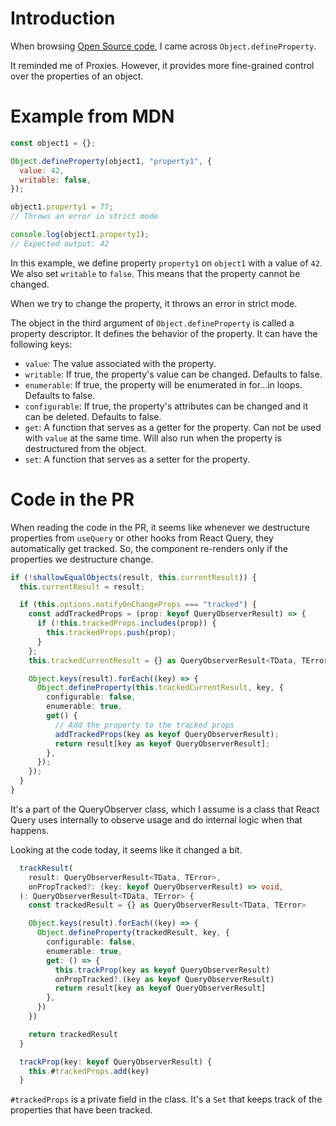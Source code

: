 # Introduction

When browsing [Open Source code](https://github.com/TanStack/query/pull/1578/files), I came across `Object.defineProperty`.

It reminded me of Proxies. However, it provides more fine-grained control over the properties of an object.

# Example from MDN

```js
const object1 = {};

Object.defineProperty(object1, "property1", {
  value: 42,
  writable: false,
});

object1.property1 = 77;
// Throws an error in strict mode

console.log(object1.property1);
// Expected output: 42
```

In this example, we define property `property1` on `object1` with a value of `42`. We also set `writable` to `false`. This means that the property cannot be changed.

When we try to change the property, it throws an error in strict mode.

The object in the third argument of `Object.defineProperty` is called a property descriptor. It defines the behavior of the property. It can have the following keys:

- `value`: The value associated with the property.
- `writable`: If true, the property's value can be changed. Defaults to false.
- `enumerable`: If true, the property will be enumerated in for...in loops. Defaults to false.
- `configurable`: If true, the property's attributes can be changed and it can be deleted. Defaults to false.
- `get`: A function that serves as a getter for the property. Can not be used with `value` at the same time. Will also run when the property is destructured from the object.
- `set`: A function that serves as a setter for the property.

# Code in the PR

When reading the code in the PR, it seems like whenever we destructure properties from `useQuery` or other hooks from React Query, they automatically get tracked. So, the component re-renders only if the properties we destructure change.

```ts
if (!shallowEqualObjects(result, this.currentResult)) {
  this.currentResult = result;

  if (this.options.notifyOnChangeProps === "tracked") {
    const addTrackedProps = (prop: keyof QueryObserverResult) => {
      if (!this.trackedProps.includes(prop)) {
        this.trackedProps.push(prop);
      }
    };
    this.trackedCurrentResult = {} as QueryObserverResult<TData, TError>;

    Object.keys(result).forEach((key) => {
      Object.defineProperty(this.trackedCurrentResult, key, {
        configurable: false,
        enumerable: true,
        get() {
          // Add the property to the tracked props
          addTrackedProps(key as keyof QueryObserverResult);
          return result[key as keyof QueryObserverResult];
        },
      });
    });
  }
}
```

It's a part of the QueryObserver class, which I assume is a class that React Query uses internally to observe usage and do internal logic when that happens.

Looking at the code today, it seems like it changed a bit.

```ts
  trackResult(
    result: QueryObserverResult<TData, TError>,
    onPropTracked?: (key: keyof QueryObserverResult) => void,
  ): QueryObserverResult<TData, TError> {
    const trackedResult = {} as QueryObserverResult<TData, TError>

    Object.keys(result).forEach((key) => {
      Object.defineProperty(trackedResult, key, {
        configurable: false,
        enumerable: true,
        get: () => {
          this.trackProp(key as keyof QueryObserverResult)
          onPropTracked?.(key as keyof QueryObserverResult)
          return result[key as keyof QueryObserverResult]
        },
      })
    })

    return trackedResult
  }

  trackProp(key: keyof QueryObserverResult) {
    this.#trackedProps.add(key)
  }
```

`#trackedProps` is a private field in the class. It's a `Set` that keeps track of the properties that have been tracked.
